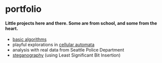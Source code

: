 # portfolio

#### Little projects here and there. Some are from school, and some from the heart.

* [basic algorithms](https://github.com/FifthEpoch/portfolio/tree/master/Algo.%20%26%20Data%20Struc.%20-%20Java)
* playful explorations in [cellular automata](https://github.com/FifthEpoch/portfolio/tree/master/Sketches%20-%20Processing/Game%20of%20Life%20Variations)
* analysis with real data from Seattle Police Department
* [steganography](https://github.com/FifthEpoch/portfolio/tree/master/Image%20Processing%20-%20Java) (using Least Significant Bit Insertion)
